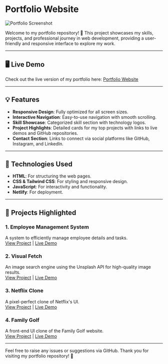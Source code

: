# Portfolio Website

![Portfolio Screenshot](public/images/screenshot.jpeg)

Welcome to my portfolio repository! 🚀 This project showcases my skills, projects, and professional journey in web development, providing a user-friendly and responsive interface to explore my work.

---

## 🖥️ Live Demo
Check out the live version of my portfolio here: [Portfolio Website](https://shubhamdixit.netlify.app/)

---

## 💡 Features
- **Responsive Design**: Fully optimized for all screen sizes.
- **Interactive Navigation**: Easy-to-use navigation with smooth scrolling.
- **Skill Showcase**: Categorized skill section with technology logos.
- **Project Highlights**: Detailed cards for my top projects with links to live demos and GitHub repositories.
- **Contact Section**: Links to connect via social platforms like GitHub, Instagram, and LinkedIn.

---

## 🚀 Technologies Used
- **HTML**: For structuring the web pages.
- **CSS & Tailwind CSS**: For styling and responsive design.
- **JavaScript**: For interactivity and functionality.
- **Netlify**: For deployment.

---

## 📌 Projects Highlighted
### 1. Employee Management System  
A system to efficiently manage employee details and tasks.  
[View Project](https://github.com/shubhamdixit2555/EMS) | [Live Demo](https://ems-live-demo-link.netlify.app)

### 2. Visual Fetch  
An image search engine using the Unsplash API for high-quality image results.  
[View Project](https://github.com/shubhamdixit2555/Visual-Fetch) | [Live Demo](https://visual-fetch-demo-link.netlify.app)

### 3. Netflix Clone  
A pixel-perfect clone of Netflix's UI.  
[View Project](https://github.com/shubhamdixit2555/Netflix-Clone) | [Live Demo](https://netflix-clone-demo-link.netlify.app)

### 4. Family Golf  
A front-end UI clone of the Family Golf website.  
[View Project](https://github.com/shubhamdixit2555/Family-Golf) | [Live Demo](https://family-golf-demo-link.netlify.app)

---

Feel free to raise any issues or suggestions via GitHub. Thank you for visiting my portfolio repository! 🌟

